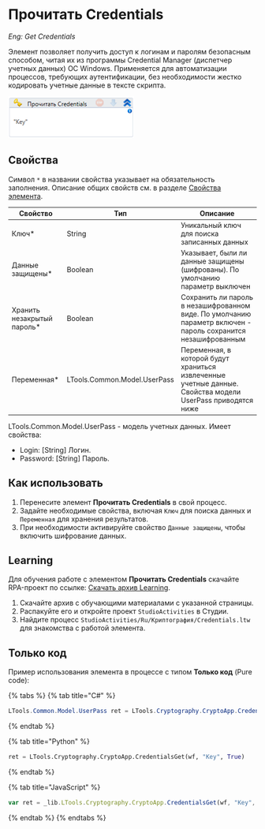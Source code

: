 # Прочитать Credentials

*Eng: Get Credentials*

Элемент позволяет получить доступ к логинам и паролям безопасным способом, читая их из программы Credential Manager (диспетчер учетных данных) ОС Windows. Применяется для автоматизации процессов, требующих аутентификации, без необходимости жестко кодировать учетные данные в тексте скрипта.

![](<../../../.gitbook/assets/image (258).png>)


## Свойства

Символ `*` в названии свойства указывает на обязательность заполнения. Описание общих свойств см. в разделе [Свойства элемента](https://docs.primo-rpa.ru/primo-rpa/primo-studio/process/elements#svoistva-elementa).

| Свойство              | Тип                          | Описание                                           |
| --------------------- | ---------------------------- | -------------------------------------------------- |
| Ключ\*                | String                       | Уникальный ключ для поиска записанных данных      |
| Данные защищены\*     | Boolean                      | Указывает, были ли данные защищены (шифрованы). По умолчанию параметр выключен |
| Хранить незакрытый пароль\* | Boolean                | Сохранить ли пароль в незашифрованном виде. По умолчанию параметр включен - пароль сохранится незашифрованным |
| Переменная\*          | LTools.Common.Model.UserPass | Переменная, в которой будут храниться извлеченные учетные данные. Свойства модели UserPass приводятся ниже  |

LTools.Common.Model.UserPass - модель учетных данных. Имеет свойства:
  - Login: [String] Логин.
  - Password: [String] Пароль.


## Как использовать

1. Перенесите элемент **Прочитать Credentials** в свой процесс.
2. Задайте необходимые свойства, включая `Ключ` для поиска данных и `Переменная` для хранения результатов.
3. При необходимости активируйте свойство `Данные защищены`, чтобы включить шифрование данных.

##  Learning

Для обучения работе с элементом **Прочитать Credentials** скачайте RPA-проект по ссылке: [Скачать архив Learning](https://github.com/PrimoRPA/Learning/archive/refs/heads/master.zip).

1. Скачайте архив с обучающими материалами с указанной страницы.
2. Распакуйте его и откройте проект `StudioActivities` в Студии.
3. Найдите процесс `StudioActivities/Ru/Криптография/Credentials.ltw` для знакомства с работой элемента.


## Только код

Пример использования элемента в процессе с типом **Только код** (Pure code):


{% tabs %}
{% tab title="C#" %}
```csharp
LTools.Common.Model.UserPass ret = LTools.Cryptography.CryptoApp.CredentialsGet(wf, "Key", true);
```
{% endtab %}

{% tab title="Python" %}
```python
ret = LTools.Cryptography.CryptoApp.CredentialsGet(wf, "Key", True)
```
{% endtab %}

{% tab title="JavaScript" %}
```javascript
var ret = _lib.LTools.Cryptography.CryptoApp.CredentialsGet(wf, "Key", true);
```
{% endtab %}
{% endtabs %}
